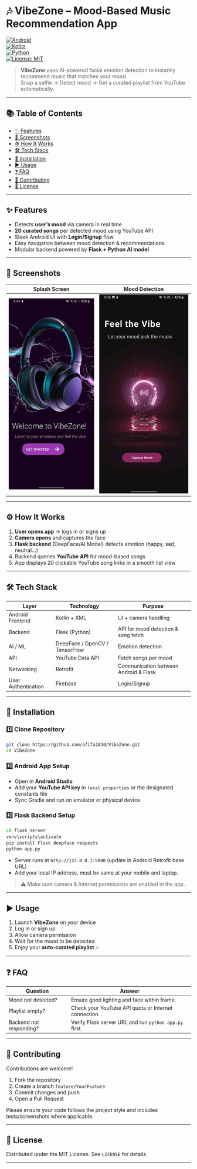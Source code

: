 # 🎶 VibeZone – Mood-Based Music Recommendation App  

[![Android](https://img.shields.io/badge/Platform-Android-green.svg)](#)  
[![Kotlin](https://img.shields.io/badge/Code-Kotlin-purple.svg)](#)  
[![Python](https://img.shields.io/badge/Backend-Flask-blue.svg)](#)  
[![License: MIT](https://img.shields.io/badge/License-MIT-yellow.svg)](LICENSE)

> **VibeZone** uses AI-powered facial emotion detection to instantly recommend music that matches your mood.  
> Snap a selfie → Detect mood → Get a curated playlist from YouTube automatically.  

---

## 📚 Table of Contents
- [✨ Features](#-features)
- [📸 Screenshots](#-screenshots)
- [⚙️ How It Works](#%EF%B8%8F-how-it-works)
- [🛠 Tech Stack](#-tech-stack)
- [🚀 Installation](#-installation)
- [▶️ Usage](#%EF%B8%8F-usage)
- [❓ FAQ](#-faq)
- [🤝 Contributing](#-contributing)
- [📜 License](#-license)

---

## ✨ Features
- Detects **user’s mood** via camera in real time  
- **20 curated songs** per detected mood using YouTube API  
- Sleek Android UI with **Login/Signup** flow  
- Easy navigation between mood detection & recommendations  
- Modular backend powered by **Flask + Python AI model**  

---

## 📸 Screenshots

| Splash Screen | Mood Detection |
|----------------|-------------------|
| ![Splash](https://github.com/HinaSaleem-123/VibeZone-1/blob/main/assests/splash_screen.jpg) | ![Capture](https://github.com/HinaSaleem-123/VibeZone-1/blob/main/assests/cature_screen.jpg) |


---

## ⚙️ How It Works
1. **User opens app** → logs in or signs up  
2. **Camera opens** and captures the face  
3. **Flask backend** (DeepFace/AI Model) detects emotion (happy, sad, neutral…)  
4. Backend queries **YouTube API** for mood-based songs  
5. App displays 20 clickable YouTube song links in a smooth list view  

---

## 🛠 Tech Stack

| Layer | Technology | Purpose |
|-------|------------|----------|
| Android Frontend | Kotlin + XML | UI + camera handling |
| Backend | Flask (Python) | API for mood detection & song fetch |
| AI / ML | DeepFace / OpenCV / TensorFlow | Emotion detection |
| API | YouTube Data API | Fetch songs per mood |
| Networking | Retrofit | Communication between Android & Flask |
| User Authentication | Firebase | Login/Signup |

---

## 🚀 Installation

### 1️⃣ Clone Repository  
```bash
git clone https://github.com/afifa1810/VibeZone.git
cd VibeZone
```

### 2️⃣ Android App Setup  
- Open in **Android Studio**  
- Add your **YouTube API key** in `local.properties` or the designated constants file  
- Sync Gradle and run on emulator or physical device  

### 3️⃣ Flask Backend Setup  
```bash
cd flask_server
venv\scripts\activate
pip install Flask deepface requests
python app.py
```
- Server runs at `http://127.0.0.1:5000` (update in Android Retrofit base URL)
- Add your local IP address, must be same at your mobile and laptop.

> ⚠️ Make sure camera & Internet permissions are enabled in the app.

---

## ▶️ Usage
1. Launch **VibeZone** on your device  
2. Log in or sign up  
3. Allow camera permission  
4. Wait for the mood to be detected  
5. Enjoy your **auto-curated playlist** 🎶  

---

## ❓ FAQ

| Question | Answer |
|----------|--------|
| Mood not detected? | Ensure good lighting and face within frame. |
| Playlist empty? | Check your YouTube API quota or Internet connection. |
| Backend not responding? | Verify Flask server URL and run `python app.py` first. |

---

## 🤝 Contributing
Contributions are welcome!  

1. Fork the repository  
2. Create a branch `feature/YourFeature`  
3. Commit changes and push  
4. Open a Pull Request  

Please ensure your code follows the project style and includes tests/screenshots where applicable.

---

## 📜 License
Distributed under the MIT License. See `LICENSE` for details.

---
